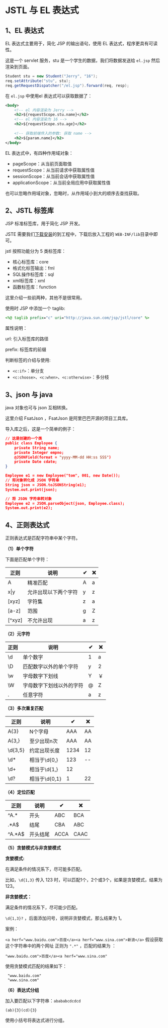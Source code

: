 # JSTL 与 EL 表达式



## 1、EL 表达式

EL 表达式主要用于，简化 JSP 的输出语句，使用 EL 表达式，程序更具有可读性。

这是一个 servlet 服务，stu 是一个学生的数据，我们将数据发送给 `el.jsp` 然后渲染到页面。

```java
Student stu = new Student("Jerry", "16");
req.setAttribute("stu", stu);
req.getRequestDispatcher("/el.jsp").forward(req, resp);
```

在 `el.jsp` 中使用el 表达式可以获取数据了：

```xml
<body>
    <!-- el 内容渲染为 Jerry -->
	<h2>${requestScope.stu.name}</h2>
    <!-- el 内容渲染为 16 -->
	<h2>${requestScope.stu.age}</h2>
    
    <!-- 获取前端传入的参数: 获取 name -->
	<h2>${param.name}</h2>
</body>
```



EL 表达式中，有四种作用域对象：

- pageScope：从当前页面取值
- requestScope：从当前请求中获取属性值
- sessionScope：从当前会话中获取属性值
- applicationScope：从当前全局应用中获取属性值

也可以忽略作用域对象，忽略时，从作用域小到大的顺序去查找获取。



## 2、JSTL 标签库

JSP 标准标签库，用于简化 JSP 开发。

JSTE 需要我们[下载安装](https://tomcat.apache.org/)的到工程中，下载后放入工程的 `WEB-INF/lib`目录中即可。

jstl 按照功能分为 5 类标签库：

- 核心标签库：core
- 格式化标签输出：fml
- SQL操作标签库：sql
- xml标签库：xml
- 函数标签库：function



这里介绍一些前两种，其他不是很常用。

使用时 JSP 中添加一个 taglib:

```jsp
<%@ taglib prefix="c" uri="http://java.sun.com/jsp/jstl/core" %>
```

属性说明：

url: 引入标签库的路径

prefix: 标签库的前缀

判断标签的介绍与使用:

- `<c:if>`：单分支
- `<c:choose>`、`<c:when>`、`<c:otherwise>`：多分枝



## 3、json 与 java 



java 对象也可与 json 互相转换。

这里介绍 FsatJson ，FsatJson 是阿里巴巴开源的项目工具库。

导入库之后，这是一个简单的例子：

```json
// 这是创建的一个类
public class Employee {
	private String name;
	private Integer empno;
	@JSONField(format = "yyyy-MM-dd HH:ss SSS")
	private Date cdate;
}

Employee e1 = new Employee("tom", 001, new Date());
// 将对象转化成 JSON 字符串
String json = JSON.toJSONString(e1);
System.out.print(json);

// 将 JSON 字符串转对象
Employee e2 = JSON.parseObject(json, Employee.class);
System.out.print(e2);
```



## 4、正则表达式



正则表达式是匹配字符串中某个字符。

**（1）单个字符**

下面是匹配单个字符：

| 正则   | 说明                 | ✔    | ❌    |
| ------ | -------------------- | ---- | ---- |
| A      | 精准匹配             | A    | a    |
| x\|y   | 允许出现以下两个字符 | y    | z    |
| [xyz]  | 字符集               | z    | a    |
| [a-z]  | 范围                 | g    | Z    |
| [^xyz] | 不允许出现           | a    | z    |



**（2）元字符**

| 正则 | 说明                     | ✔    | ❌    |
| ---- | ------------------------ | ---- | ---- |
| \d   | 单个数字                 | 1    | a    |
| \D   | 匹配数字以外的单个字符   | y    | 2    |
| \w   | 字母数字下划线           | Y    | ￥   |
| \W   | 字母数字下划线以外的字符 | @    | Z    |
| .    | 任意字符                 | a    | z    |



**（3）多次重复匹配**

| 正则    | 说明          | ✔    | ❌    |
| ------- | ------------- | ---- | ---- |
| A{3}    | N个字母       | AAA  | AA   |
| A{3,}   | 至少出现n次   | AAA  | AA   |
| \d{3,5} | 约定出现长度  | 1234 | 12   |
| \d*     | 相当于\d{0,}  | 123  | --   |
| \d+     | 相当于\d{1,}  | 12   |      |
| \d?     | 相当于\d{0,1} | 1    | 22   |



**（4）定位匹配**

| 正则    | 说明          | ✔    | ❌    |
| ------- | ------------- | ---- | ---- |
| ^A.* | 开头  | ABC | BCA |
| .*A$ | 结尾 | CBA | ABC |
| ^A.*A$ | 开头结尾 | ACCA | CAAC |



**（5）贪婪模式与非贪婪模式**



**贪婪模式:**

在满足条件的情况系下，尽可能多匹配。

比如，`\d{1,3}` 传入 123 时，可以匹配1个，2个或3个，如果是贪婪模式，结果为 123。

**非贪婪模式：**

满足条件的情况系下，尽可能少匹配。

`\d{1,3}?` ，后面添加问号，说明非贪婪模式，那么结果为 1。



案例：

`<a herf="www.baidu.com">百度</a><a herf="www.sina.com">新浪</a>`
假设获取这个字符串中的两个网址
正则为 `".*"` ，匹配的结果为 ：

```
"www.baidu.com">百度</a><a herf="www.sina.com"
```

使用贪婪模式匹配的结果如下：

```
 "www.baidu.com"
 "www.sina.com"
```



**（6）表达式分组**

加入要匹配以下字符串：`abababcdcdcd`

```
(ab){3}(cd){3}
```

使用小括号将表达式进行分组。
 
 <comment-comment/> 
 